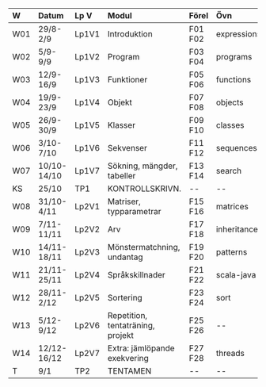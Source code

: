 | W   | Datum       | Lp V  | Modul                             | Förel   | Övn         | Lab             |
|:----|:------------|:------|:----------------------------------|:--------|:------------|:----------------|
| W01 | 29/8-2/9    | Lp1V1 | Introduktion                      | F01 F02 | expressions | kojo            |
| W02 | 5/9-9/9     | Lp1V2 | Program                           | F03 F04 | programs    | --              |
| W03 | 12/9-16/9   | Lp1V3 | Funktioner                        | F05 F06 | functions   | irritext        |
| W04 | 19/9-23/9   | Lp1V4 | Objekt                            | F07 F08 | objects     | blockmole       |
| W05 | 26/9-30/9   | Lp1V5 | Klasser                           | F09 F10 | classes     | turtle          |
| W06 | 3/10-7/10   | Lp1V6 | Sekvenser                         | F11 F12 | sequences   | shuffle         |
| W07 | 10/10-14/10 | Lp1V7 | Sökning, mängder, tabeller        | F13 F14 | search      | words           |
| KS  | 25/10       | TP1   | KONTROLLSKRIVN.                   | --      | --          | --              |
| W08 | 31/10-4/11  | Lp2V1 | Matriser, typparametrar           | F15 F16 | matrices    | maze            |
| W09 | 7/11-11/11  | Lp2V2 | Arv                               | F17 F18 | inheritance | turtlerace-team |
| W10 | 14/11-18/11 | Lp2V3 | Mönstermatchning, undantag        | F19 F20 | patterns    | chords-team     |
| W11 | 21/11-25/11 | Lp2V4 | Språkskillnader                   | F21 F22 | scala-java  | lthopoly-team   |
| W12 | 28/11-2/12  | Lp2V5 | Sortering                         | F23 F24 | sort        | survey          |
| W13 | 5/12-9/12   | Lp2V6 | Repetition, tentaträning, projekt | F25 F26 | --          | Projekt         |
| W14 | 12/12-16/12 | Lp2V7 | Extra: jämlöpande exekvering      | F27 F28 | threads     | --              |
| T   | 9/1         | TP2   | TENTAMEN                          | --      | --          | --              |